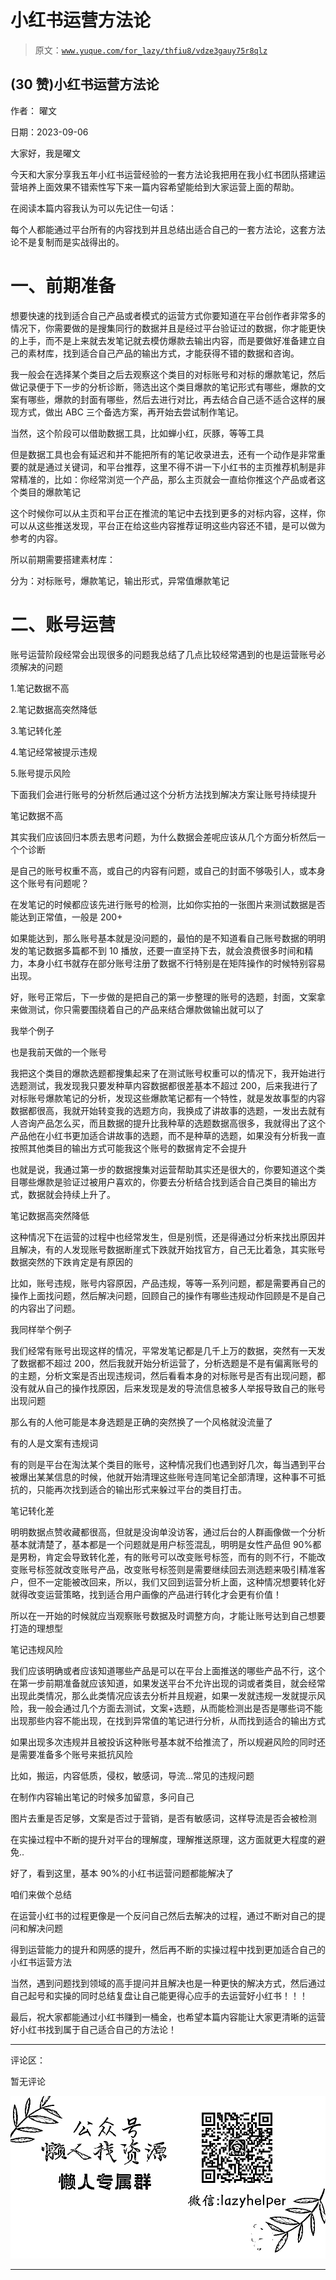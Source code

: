 # 小红书运营方法论

> 原文：[`www.yuque.com/for_lazy/thfiu8/vdze3gauy75r8qlz`](https://www.yuque.com/for_lazy/thfiu8/vdze3gauy75r8qlz)

## (30 赞)小红书运营方法论

作者： 曜文

日期：2023-09-06

大家好，我是曜文

今天和大家分享我五年小红书运营经验的一套方法论我把用在我小红书团队搭建运营培养上面效果不错索性写下来一篇内容希望能给到大家运营上面的帮助。

在阅读本篇内容我认为可以先记住一句话：

每个人都能通过平台所有的内容找到并且总结出适合自己的一套方法论，这套方法论不是复制而是实战得出的。

# 一、前期准备

想要快速的找到适合自己产品或者模式的运营方式你要知道在平台创作者非常多的情况下，你需要做的是搜集同行的数据并且是经过平台验证过的数据，你才能更快的上手，而不是上来就去发笔记就去模仿爆款去输出内容，而是要做好准备建立自己的素材库，找到适合自己产品的输出方式，才能获得不错的数据和咨询。

我一般会在选择某个类目之后去观察这个类目的对标账号和对标的爆款笔记，然后做记录便于下一步的分析诊断，筛选出这个类目爆款的笔记形式有哪些，爆款的文案有哪些，爆款的封面有哪些，然后去进行对比，再去结合自己适不适合这样的展现方式，做出 ABC 三个备选方案，再开始去尝试制作笔记。

当然，这个阶段可以借助数据工具，比如蝉小红，灰豚，等等工具

但是数据工具也会有延迟和并不能把所有的笔记收录进去，还有一个动作是非常重要的就是通过关键词，和平台推荐，这里不得不讲一下小红书的主页推荐机制是非常精准的，比如：你经常浏览一个产品，那么主页就会一直给你推这个产品或者这个类目的爆款笔记

这个时候你可以从主页和平台正在推流的笔记中去找到更多的对标内容，这样，你可以从这些推送发现，平台正在给这些内容推荐证明这些内容还不错，是可以做为参考的内容。

所以前期需要搭建素材库：

分为：对标账号，爆款笔记，输出形式，异常值爆款笔记

# 二、账号运营

账号运营阶段经常会出现很多的问题我总结了几点比较经常遇到的也是运营账号必须解决的问题

1.笔记数据不高

2.笔记数据高突然降低

3.笔记转化差

4.笔记经常被提示违规

5.账号提示风险

下面我们会进行账号的分析然后通过这个分析方法找到解决方案让账号持续提升

笔记数据不高

其实我们应该回归本质去思考问题，为什么数据会差呢应该从几个方面分析然后一个个诊断

是自己的账号权重不高，或自己的内容有问题，或自己的封面不够吸引人，或本身这个账号有问题呢？

在发笔记的时候都应该先进行账号的检测，比如你实拍的一张图片来测试数据是否能达到正常值，一般是 200+

如果能达到，那么账号基本就是没问题的，最怕的是不知道看自己账号数据的明明发的笔记数据多篇都不到 10 播放，还要一直坚持下去，就会浪费很多时间和精力，本身小红书就存在部分账号注册了数据不行特别是在矩阵操作的时候特别容易出现。

好，账号正常后，下一步做的是把自己的第一步整理的账号的选题，封面，文案拿来做测试，你只需要围绕着自己的产品来结合爆款做输出就可以了

我举个例子

也是我前天做的一个账号

我把这个类目的爆款选题都搜集起来了在测试账号权重可以的情况下，我开始进行选题测试，我发现我只要发种草内容数据都很差基本不超过 200，后来我进行了对标账号爆款笔记的分析，发现这些爆款笔记都有一个特性，就是发故事型的内容数据都很高，我就开始转变我的选题方向，我换成了讲故事的选题，一发出去就有人咨询产品怎么买，而且数据的提升比我种草的选题数据高很多，我就得出了这个产品他在小红书更加适合讲故事的选题，而不是种草的选题，如果没有分析我一直按照其他类目的输出方式可能我这个账号的数据肯定不会提升

也就是说，我通过第一步的数据搜集对运营帮助其实还是很大的，你要知道这个类目哪些爆款是验证过被用户喜欢的，你要去分析结合找到适合自己类目的输出方式，数据就会持续上升了。

笔记数据高突然降低

这种情况下在运营的过程中也经常发生，但是别慌，还是得通过分析来找出原因并且解决，有的人发现账号数据断崖式下跌就开始找官方，自己无比着急，其实账号数据突然的下跌肯定是有原因的

比如，账号违规，账号内容原因，产品违规，等等一系列问题，都是需要再自己的操作上面找问题，然后解决问题，回顾自己的操作有哪些违规动作回顾是不是自己的内容出了问题。

我同样举个例子

我们经常有账号出现这样的情况，平常发笔记都是几千上万的数据，突然有一天发了数据都不超过 200，然后我就开始分析运营了，分析选题是不是有偏离账号的的主题，分析文案是否出现违规词，然后看看本身的对标账号是否有出现问题，都没有就从自己的操作找原因，后来发现是发的导流信息被多人举报导致自己的账号出现问题

那么有的人他可能是本身选题是正确的突然换了一个风格就没流量了

有的人是文案有违规词

有的则是平台在淘汰某个类目的账号，这种情况我们也遇到好几次，每当遇到平台被爆出某某信息的时候，他就开始清理这些账号连同笔记全部清理，这种事不可抵抗的，只能再次找到适合的输出形式来躲过平台的类目打击。

笔记转化差

明明数据点赞收藏都很高，但就是没询单没访客，通过后台的人群画像做一个分析基本就清楚了，基本都是一个问题就是用户标签混乱，明明是女性产品但 90%都是男粉，肯定会导致转化差，有的账号可以改变账号标签，而有的则不行，不能改变账号标签就改变账号产品，改变账号标签则是需要继续回去测选题来吸引精准客户，但不一定能被改回来，所以，我们又回到运营分析上面，这种情况想要转化好就得改变运营策略，找到适合用户画像的产品进行转化才会更有价值！

所以在一开始的时候就应当观察账号数据及时调整方向，才能让账号达到自己想要打造的理想型

笔记违规风险

我们应该明确或者应该知道哪些产品是可以在平台上面推送的哪些产品不行，这个在第一步前期准备就应该知道，如果发送平台不允许出现的词或者类目，就会经常出现此类情况，那么此类情况应该去分析并且规避，如果一发就违规一发就提示风险，我一般会通过几个方面去测试，文案+选题，从而能检测出是否是哪些词不能出现那些内容不能出现，在找到异常值的笔记进行分析，从而找到适合的输出方式

如果出现多次违规并且被投诉这种账号基本就不给推流了，所以规避风险的同时还是需要准备多个账号来抵抗风险

比如，搬运，内容低质，侵权，敏感词，导流...常见的违规问题

在制作内容输出笔记的时候多加留意，多问自己

图片去重是否足够，文案是否过于营销，是否有敏感词，这样导流是否会被检测

在实操过程中不断的提升对平台的理解度，理解推送原理，这方面就更大程度的避免..

好了，看到这里，基本 90%的小红书运营问题都能解决了

咱们来做个总结

在运营小红书的过程更像是一个反问自己然后去解决的过程，通过不断对自己的提问和解决问题

得到运营能力的提升和网感的提升，然后再不断的实操过程中找到更加适合自己的小红书运营方法

当然，遇到问题找到领域的高手提问并且解决也是一种更快的解决方式，然后通过自己起号和实操的同时总结复盘让自己能更得心应手的去运营好小红书！！！

最后，祝大家都能通过小红书赚到一桶金，也希望本篇内容能让大家更清晰的运营好小红书找到属于自己适合自己的方法论！

* * *

评论区：

暂无评论

![](img/1c37d505930596d12a88ab23e11aa07a.png)

* * *